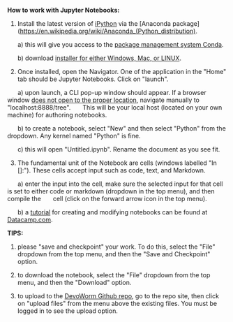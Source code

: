 
**How to work with Jupyter Notebooks:**

1) Install the latest version of [iPython](https://en.wikipedia.org/wiki/IPython) via the [Anaconda package](https://en.wikipedia.org/wiki/Anaconda_(Python_distribution).

&nbsp;&nbsp;&nbsp;&nbsp;&nbsp;&nbsp;a) this will give you access to the [package management system Conda](https://en.wikipedia.org/wiki/Package_manager).

&nbsp;&nbsp;&nbsp;&nbsp;&nbsp;&nbsp;b) download [installer for either Windows, Mac, or LINUX](https://www.continuum.io/downloads).

2) Once installed, open the Navigator. One of the application in the "Home" tab should be Jupyter Notebooks. Click on "launch".

&nbsp;&nbsp;&nbsp;&nbsp;&nbsp;&nbsp;a) upon launch, a CLI pop-up window should appear. If a browser window [does not open to the proper location](http://localhost:8888/tree"), navigate manually to "localhost:8888/tree". &nbsp;&nbsp;&nbsp;&nbsp;&nbsp;&nbsp;This will be your local host (located on your own machine) for authoring notebooks.

&nbsp;&nbsp;&nbsp;&nbsp;&nbsp;&nbsp;b) to create a notebook, select "New" and then select "Python" from the dropdown. Any kernel named "Python" is fine.

&nbsp;&nbsp;&nbsp;&nbsp;&nbsp;&nbsp;c) this will open "Untitled.ipynb". Rename the document as you see fit.

3) The fundamental unit of the Notebook are cells (windows labelled "In []:"). These cells accept input such as code, text, and Markdown. 

&nbsp;&nbsp;&nbsp;&nbsp;&nbsp;&nbsp;a) enter the input into the cell, make sure the selected input for that cell is set to either code or markdown 
(dropdown in the top menu), and then compile the &nbsp;&nbsp;&nbsp;&nbsp;&nbsp;&nbsp;cell (click on the forward arrow icon in the top menu).

&nbsp;&nbsp;&nbsp;&nbsp;&nbsp;&nbsp;b) a [tutorial](https://www.datacamp.com/community/tutorials/tutorial-jupyter-notebook) for creating and modifying notebooks can be found at [Datacamp.com](https://www.datacamp.com/community/tutorials/tutorial-jupyter-notebook).

**TIPS:**

 1) please "save and checkpoint" your work. To do this, select the "File" dropdown from the top menu, and then the "Save and 
 Checkpoint" option. 

 2) to download the notebook, select the "File" dropdown from the top menu, and then the "Download" option. 

 3) to upload to the [DevoWorm Github repo](https://github.com/devoworm/), go to the repo site, then click on "upload files" from the menu above the 
 existing files. You must be logged in to see the upload option. 


```python

```
